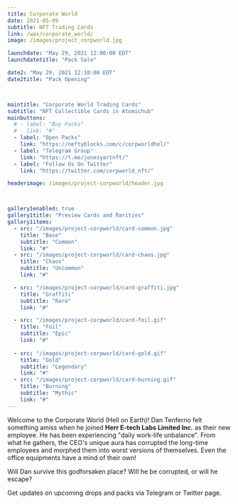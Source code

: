 ```yaml
---
title: Corporate World
date: 2021-05-09
subtitle: NFT Trading Cards
link: /wax/corporate_world/
image: /images/project_corpworld.jpg

launchdate: "May 29, 2021 12:00:00 EDT"
launchdatetitle: "Pack Sale"

date2: "May 29, 2021 12:10:00 EDT"
date2title: "Pack Opening"



maintitle: "Corporate World Trading Cards"
subtitle: "NFT Collectible Cards in Atomichub"
mainbuttons:
  # - label: "Buy Packs"
  #   link: "#"
  - label: "Open Packs"
    link: "https://neftyblocks.com/c/corpworldhel/"
  - label: "Telegram Group"
    link: "https://t.me/jonezyartnft/" 
  - label: "Follow Us On Twitter"
    link: "https://twitter.com/corpworld_nft/" 

headerimage: /images/project-corpworld/header.jpg



gallery1enabled: true
gallery1title: "Preview Cards and Rarities"
gallery1items:
  - src: "/images/project-corpworld/card-common.jpg"
    title: "Base"
    subtitle: "Common"
    link: "#"
  - src: "/images/project-corpworld/card-chaos.jpg"
    title: "Chaos"
    subtitle: "Uncommon"
    link: "#"

  - src: "/images/project-corpworld/card-graffiti.jpg"
    title: "Graffiti"
    subtitle: "Rare"
    link: "#"

  - src: "/images/project-corpworld/card-foil.gif"
    title: "Foil"
    subtitle: "Epic"
    link: "#"
  
  - src: "/images/project-corpworld/card-gold.gif"
    title: "Gold"
    subtitle: "Legendary"
    link: "#"
  - src: "/images/project-corpworld/card-burning.gif"
    title: "Burning"
    subtitle: "Mythic"
    link: "#"
---
```


Welcome to the Corporate World (Hell on Earth)! Dan Tenferno felt something amiss when he joined **Herr E-tech Labs Limited Inc.** as their new employee. He has been experiencing "daily work-life unbalance". From what he gathers, the CEO's unique
aura has corrupted the long-time employees and morphed them into worst versions of themselves. Even the office equipments have a mind of their own! 


Will Dan survive this godforsaken place? Will he be corrupted, or will he escape?


Get updates on upcoming drops and packs via Telegram or Twitter page.



